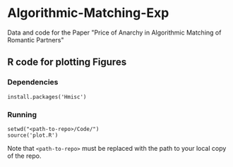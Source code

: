# Algorithmic-Matching-Exp
Data and code for the Paper "Price of Anarchy in Algorithmic Matching of Romantic Partners"


## R code for plotting Figures

### Dependencies

```
install.packages('Hmisc')
```


### Running

```
setwd("<path-to-repo>/Code/")
source('plot.R')
```

Note that `<path-to-repo>` must be replaced with the path to your local copy of the repo.
